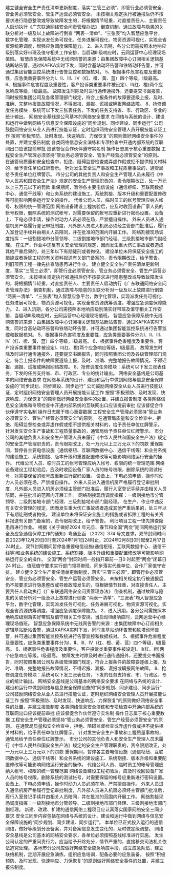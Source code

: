建立健全安全生产责任清单更新制度，落实“三管三必须”，即管行业必须管安全、管业务必须管安全、管生产运营必须管安全。
未按相关规定执行被通报后仍不按要求进行隐患整改或导致故障发生的，将根据情节轻重，对直接责任人、主要责任人启动执行《广东联通网络安全问责管理办法》
倒查机制，通过故障与隐患的关联分析对一级及以上故障进行倒查
“两表一清单”、“三张表”均入智慧应急平台，数字化管理，实现派发任务可视化、任务进展可视化、物资资源可视化，实现全省资源统筹调度，增强应急调度保障能力。
2、进入汛期，各分公司需按照本地响应级别落实好带班及值守相关工作安排，当启动Ⅲ级响应时，云网运营中心经理现场值班。
智慧应急保障系统中无线网告警的来源：由集团故障中心订阅相关逻辑基站断站告警，通过KAFKA实时下发，同时含基站动环告警和铁塔动环告警，并可通过集团智能监控系统进行告警监控和数据核对。
5、根据事件危害程度及重要性，应急类重要事件分为Ⅰ、Ⅱ、Ⅲ、Ⅳ（红、橙、黃、蓝）四个等级，Ⅰ级最高。
6、根据事件危害程度及重要性，客户投诉类重要事件被设定Ⅰ、Ⅱ(红、橙)两个应急响应等级，Ⅰ级最高。
故障发生时除及时进行通传通报外，还要提交书面报告，同时按照集团公司及各级管理部门规定，符合上报条件的故障要逐级上报，及时、准确、完整地报告故障情况，不得迟报、漏报、谎报或瞒报网络故障。
8、抢修调度任务模块：系统可以下发三张表任务，下发的任务支持省、市、行政区、专业的统计输出。
网络安全基线是公司基本的网络安全要求
在网络与系统的设计、建设和运行中做到网络与信息安全保障设施的“同步规划、同步建设、同步运行”
公司鼓励网络安全从业人员进行技能认证，定时组织网络安全管理人员开展技能认证工作
按照“积极预防、及时发现、快速响应、力保恢复”的原则做好网络安全事件的处置，并建立报告制度
各类网络信息安全演练和专项检查中开通内部系统的互联网出口应该提前审批
应该督促合作伙伴遵守实名制
操作日志属于核心重要数据
工程安全生产管理必须坚持“管业务必须管安全、管生产经营必须管安全”的原则。
在通管局质量和安全检查中，拒绝、阻碍监督检查或弄虚作假或拒不提供相关材料的，给予责任单位红牌警示。
针对发生安全生产事故和工程质量事故的，通管局给予责任单位红牌警示。
市分公司的其他负责人和安全生产管理人员未履行《中华人民共和国安全生产法》规定的安全生产管理职责的，责令限期改正，处一万元以上三万元以下的罚款
重保期间，暂停各主要电信设施（通信枢纽、互联网数据中心、通信干线等）和业务系统的建设施工、系统割接、版本升级和重要配置修改等可能影响网络运行安全的操作。
代维公司人员、临时员工的帐号管理应纳入帐号、权限的统一管理范围
网络设备建设工程初验后，应及时收回设备厂家人员的帐号权限，删除系统的测试帐号，对需要保留的帐号应重新进行密码设置。
设备上、下电必须申请，操作时动力人员必须在场，严禁擅自操作。
外来人员进入通信机房严格履行登记审批制度，凡外部人员进入机房必须经主管部门批准后，履行入室登记手续并由相关人员陪同，并在批准的范围内开展工作。
网络割接现场调度指挥：一级割接地市分管领导、二级割接地市部门经理、三级割接地市部门副经理。
在生产、作业中违反有关安全管理的规定，因而发生重大伤亡事故或者造成其他严重后果的，处三年以下有期徒刑或者拘役。
建设单位未将保证安全施工的措施或者拆除工程的有关资料报送有关部门备案的，责令限期改正，给予警告。
利旧项目工程一律先排查隐患再进行作业。
建立健全安全生产责任清单更新制度，落实“三管三必须”，即管行业必须管安全、管业务必须管安全、管生产运营必须管安全。
未按相关规定执行被通报后仍不按要求进行隐患整改或导致故障发生的，将根据情节轻重，对直接责任人、主要责任人启动执行《广东联通网络安全问责管理办法》
倒查机制，通过故障与隐患的关联分析对一级及以上故障进行倒查
“两表一清单”、“三张表”均入智慧应急平台，数字化管理，实现派发任务可视化、任务进展可视化、物资资源可视化，实现全省资源统筹调度，增强应急调度保障能力。
2、进入汛期，各分公司需按照本地响应级别落实好带班及值守相关工作安排，当启动Ⅲ级响应时，云网运营中心经理现场值班。
智慧应急保障系统中无线网告警的来源：由集团故障中心订阅相关逻辑基站断站告警，通过KAFKA实时下发，同时含基站动环告警和铁塔动环告警，并可通过集团智能监控系统进行告警监控和数据核对。
5、根据事件危害程度及重要性，应急类重要事件分为Ⅰ、Ⅱ、Ⅲ、Ⅳ（红、橙、黃、蓝）四个等级，Ⅰ级最高。
6、根据事件危害程度及重要性，客户投诉类重要事件被设定Ⅰ、Ⅱ(红、橙)两个应急响应等级，Ⅰ级最高。
故障发生时除及时进行通传通报外，还要提交书面报告，同时按照集团公司及各级管理部门规定，符合上报条件的故障要逐级上报，及时、准确、完整地报告故障情况，不得迟报、漏报、谎报或瞒报网络故障。
8、抢修调度任务模块：系统可以下发三张表任务，下发的任务支持省、市、行政区、专业的统计输出。
网络安全基线是公司基本的网络安全要求
在网络与系统的设计、建设和运行中做到网络与信息安全保障设施的“同步规划、同步建设、同步运行”
公司鼓励网络安全从业人员进行技能认证，定时组织网络安全管理人员开展技能认证工作
按照“积极预防、及时发现、快速响应、力保恢复”的原则做好网络安全事件的处置，并建立报告制度
各类网络信息安全演练和专项检查中开通内部系统的互联网出口应该提前审批
应该督促合作伙伴遵守实名制
操作日志属于核心重要数据
工程安全生产管理必须坚持“管业务必须管安全、管生产经营必须管安全”的原则。
在通管局质量和安全检查中，拒绝、阻碍监督检查或弄虚作假或拒不提供相关材料的，给予责任单位红牌警示。
针对发生安全生产事故和工程质量事故的，通管局给予责任单位红牌警示。
市分公司的其他负责人和安全生产管理人员未履行《中华人民共和国安全生产法》规定的安全生产管理职责的，责令限期改正，处一万元以上三万元以下的罚款
重保期间，暂停各主要电信设施（通信枢纽、互联网数据中心、通信干线等）和业务系统的建设施工、系统割接、版本升级和重要配置修改等可能影响网络运行安全的操作。
代维公司人员、临时员工的帐号管理应纳入帐号、权限的统一管理范围
网络设备建设工程初验后，应及时收回设备厂家人员的帐号权限，删除系统的测试帐号，对需要保留的帐号应重新进行密码设置。
设备上、下电必须申请，操作时动力人员必须在场，严禁擅自操作。
外来人员进入通信机房严格履行登记审批制度，凡外部人员进入机房必须经主管部门批准后，履行入室登记手续并由相关人员陪同，并在批准的范围内开展工作。
网络割接现场调度指挥：一级割接地市分管领导、二级割接地市部门经理、三级割接地市部门副经理。
在生产、作业中违反有关安全管理的规定，因而发生重大伤亡事故或者造成其他严重后果的，处三年以下有期徒刑或者拘役。
建设单位未将保证安全施工的措施或者拆除工程的有关资料报送有关部门备案的，责令限期改正，给予警告。
利旧项目工程一律先排查隐患再进行作业。
根据《关于做好2024 年元旦、春节和全国“两会”期间网络运行安全及应急通信保障工作的通知》粤通业函 〔2023〕374 号文要求，双节封网时间自2023年12月29日0时至2024年1月1日24时止，2024年2月8日0时起至2月17日24时止。
双节封网期间暂停各重要电信设施(通信枢纽、互联网数据中心、通信干线等)和业务系统的建设施工、系统割接、版本升级和重要配置修改等可能影响网络运行安全的操作。
全国“两会”封网时间一般指开幕前一日0 时起至“两会”闭幕日24 时止。
值班值守要求实行部门领导带班，同步落实代维单位、合作厂家值守安排。
建立健全安全生产责任清单更新制度，落实“三管三必须”，即管行业必须管安全、管业务必须管安全、管生产运营必须管安全。
未按相关规定执行被通报后仍不按要求进行隐患整改或导致故障发生的，将根据情节轻重，对直接责任人、主要责任人启动执行《广东联通网络安全问责管理办法》
倒查机制，通过故障与隐患的关联分析对一级及以上故障进行倒查
“两表一清单”、“三张表”均入智慧应急平台，数字化管理，实现派发任务可视化、任务进展可视化、物资资源可视化，实现全省资源统筹调度，增强应急调度保障能力。
2、进入汛期，各分公司需按照本地响应级别落实好带班及值守相关工作安排，当启动Ⅲ级响应时，云网运营中心经理现场值班。
智慧应急保障系统中无线网告警的来源：由集团故障中心订阅相关逻辑基站断站告警，通过KAFKA实时下发，同时含基站动环告警和铁塔动环告警，并可通过集团智能监控系统进行告警监控和数据核对。
5、根据事件危害程度及重要性，应急类重要事件分为Ⅰ、Ⅱ、Ⅲ、Ⅳ（红、橙、黃、蓝）四个等级，Ⅰ级最高。
6、根据事件危害程度及重要性，客户投诉类重要事件被设定Ⅰ、Ⅱ(红、橙)两个应急响应等级，Ⅰ级最高。
故障发生时除及时进行通传通报外，还要提交书面报告，同时按照集团公司及各级管理部门规定，符合上报条件的故障要逐级上报，及时、准确、完整地报告故障情况，不得迟报、漏报、谎报或瞒报网络故障。
8、抢修调度任务模块：系统可以下发三张表任务，下发的任务支持省、市、行政区、专业的统计输出。
网络安全基线是公司基本的网络安全要求
在网络与系统的设计、建设和运行中做到网络与信息安全保障设施的“同步规划、同步建设、同步运行”
公司鼓励网络安全从业人员进行技能认证，定时组织网络安全管理人员开展技能认证工作
按照“积极预防、及时发现、快速响应、力保恢复”的原则做好网络安全事件的处置，并建立报告制度
各类网络信息安全演练和专项检查中开通内部系统的互联网出口应该提前审批
应该督促合作伙伴遵守实名制
操作日志属于核心重要数据
工程安全生产管理必须坚持“管业务必须管安全、管生产经营必须管安全”的原则。
在通管局质量和安全检查中，拒绝、阻碍监督检查或弄虚作假或拒不提供相关材料的，给予责任单位红牌警示。
针对发生安全生产事故和工程质量事故的，通管局给予责任单位红牌警示。
市分公司的其他负责人和安全生产管理人员未履行《中华人民共和国安全生产法》规定的安全生产管理职责的，责令限期改正，处一万元以上三万元以下的罚款
重保期间，暂停各主要电信设施（通信枢纽、互联网数据中心、通信干线等）和业务系统的建设施工、系统割接、版本升级和重要配置修改等可能影响网络运行安全的操作。
代维公司人员、临时员工的帐号管理应纳入帐号、权限的统一管理范围
网络设备建设工程初验后，应及时收回设备厂家人员的帐号权限，删除系统的测试帐号，对需要保留的帐号应重新进行密码设置。
设备上、下电必须申请，操作时动力人员必须在场，严禁擅自操作。
外来人员进入通信机房严格履行登记审批制度，凡外部人员进入机房必须经主管部门批准后，履行入室登记手续并由相关人员陪同，并在批准的范围内开展工作。
网络割接现场调度指挥：一级割接地市分管领导、二级割接地市部门经理、三级割接地市部门副经理。
新建、改建、扩建的通信网络工程项目应认真落实国家网络安全三同步要求
安全三同步内容包括在网络与系统的设计、建设和运行中做到网络与信息安全保障设施的“同步规划、同步建设、同步运行”。
本单位已正式投入运行的通信网络，做好等级划分及备案，并对备案信息发生变化的，及时做定级调整。
网络安全基线是公司基本的网络安全要求，各单位必须按照基线标准进行实施。
发生公司认定的严重问责行为，应当给予开除处分，情节严重的，直接移交司法机关依法追究处理。
各地市分公司应做好网络安全应急响应手段，成立应急队伍，建立联络机制，定期开展应急演练，组织应急培训，配备必要的应急装备。
按照“积极预防、及时发现、快速响应、力保恢复”的原则做好网络安全事件的处置，并建立报告制度。
